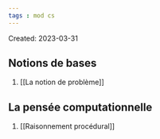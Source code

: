 ```yaml
---
tags : mod cs
---
```

Created: 2023-03-31

## Notions de bases

1. [[La notion de problème]] 

## La pensée computationnelle

1. [[Raisonnement procédural]] 